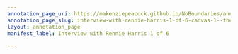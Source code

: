 ```yaml
---
annotation_page_uri: https://makenziepeacock.github.io/NoBoundaries/annotations/interview-with-rennie-harris-1-of-6-canvas-1--then-i-wouldn-t-be-like-sort-of-out-it--.json
annotation_page_slug: interview-with-rennie-harris-1-of-6-canvas-1--then-i-wouldn-t-be-like-sort-of-out-it--
layout: annotation_page
manifest_label: Interview with Rennie Harris 1 of 6

---
```

